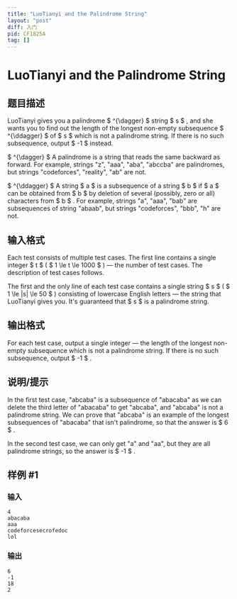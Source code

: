 ```yaml
---
title: "LuoTianyi and the Palindrome String"
layout: "post"
diff: 入门
pid: CF1825A
tag: []
---
```


# LuoTianyi and the Palindrome String

## 题目描述

LuoTianyi gives you a palindrome $ ^{\dagger} $ string $ s $ , and she wants you to find out the length of the longest non-empty subsequence $ ^{\ddagger} $ of $ s $ which is not a palindrome string. If there is no such subsequence, output $ -1 $ instead.

 $ ^{\dagger} $ A palindrome is a string that reads the same backward as forward. For example, strings "z", "aaa", "aba", "abccba" are palindromes, but strings "codeforces", "reality", "ab" are not.

 $ ^{\ddagger} $ A string $ a $ is a subsequence of a string $ b $ if $ a $ can be obtained from $ b $ by deletion of several (possibly, zero or all) characters from $ b $ . For example, strings "a", "aaa", "bab" are subsequences of string "abaab", but strings "codeforces", "bbb", "h" are not.

## 输入格式

Each test consists of multiple test cases. The first line contains a single integer $ t $ ( $ 1 \le t \le 1000 $ ) — the number of test cases. The description of test cases follows.

The first and the only line of each test case contains a single string $ s $ ( $ 1 \le |s| \le 50 $ ) consisting of lowercase English letters — the string that LuoTianyi gives you. It's guaranteed that $ s $ is a palindrome string.

## 输出格式

For each test case, output a single integer — the length of the longest non-empty subsequence which is not a palindrome string. If there is no such subsequence, output $ -1 $ .

## 说明/提示

In the first test case, "abcaba" is a subsequence of "abacaba" as we can delete the third letter of "abacaba" to get "abcaba", and "abcaba" is not a palindrome string. We can prove that "abcaba" is an example of the longest subsequences of "abacaba" that isn't palindrome, so that the answer is $ 6 $ .

In the second test case, we can only get "a" and "aa", but they are all palindrome strings, so the answer is $ -1 $ .

## 样例 #1

### 输入

```
4
abacaba
aaa
codeforcesecrofedoc
lol
```

### 输出

```
6
-1
18
2
```

